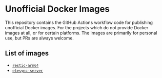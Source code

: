 # Unofficial Docker Images

This repository contains the GitHub Actions workflow code for publishing unofficial Docker images. For the projects which do not provide Docker images at all, or for certain platforms. The images are primarily for personal use, but PRs are always welcome.

## List of images

- [`restic-arm64`](./restic-arm64)
- [`etesync-server`](./etesync-server)
